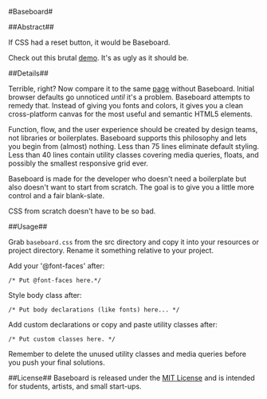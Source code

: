 #Baseboard#

##Abstract##

If CSS had a reset button, it would be Baseboard.

Check out this brutal [demo](https://taylor-vann.github.io/baseboard). It's as ugly as it should be. 

##Details##

Terrible, right? Now compare it to the same [page](https://taylor-vann.github.io/baseboard/example/plank.html) without Baseboard. Initial browser defaults go unnoticed *until* it's a problem. Baseboard attempts to remedy that. Instead of giving you fonts and colors, it gives you a clean cross-platform canvas for the most useful and semantic HTML5 elements.

Function, flow, and the user experience should be created by design teams, not libraries or boilerplates. Baseboard supports this philosophy and lets you begin from (almost) nothing. Less than 75 lines eliminate default styling. Less than 40 lines contain utility classes covering media queries, floats, and possibly the smallest responsive grid ever. 

Baseboard is made for the developer who doesn't need a boilerplate but also doesn't want to start from scratch. The goal is to give you a little more control and a fair blank-slate.

CSS from scratch doesn't have to be so bad.


##Usage##

Grab `baseboard.css` from the src directory and copy it into your resources or project directory. Rename it something relative to your project. 

Add your '@font-faces' after:

`/* Put @font-faces here.*/`

Style body class after:

`/* Put body declarations (like fonts) here... */`

Add custom declarations or copy and paste utility classes after:

`/* Put custom classes here. */`

Remember to delete the unused utility classes and media queries before you push your final solutions.

##License##
Baseboard is released under the [MIT License](https://opensource.org/licenses/MIT) and is intended for students, artists, and small start-ups.
